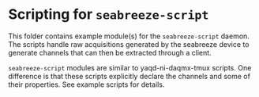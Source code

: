 # Scripting for `seabreeze-script`

This folder contains example module(s) for the `seabreeze-script` daemon. 
The scripts handle raw acquisitions generated by the seabreeze device to generate channels that can then be extracted through a client.

`seabreeze-script` modules are similar to yaqd-ni-daqmx-tmux scripts.
One difference is that these scripts explicitly declare the channels and some of their properties.
See example scripts for details.
